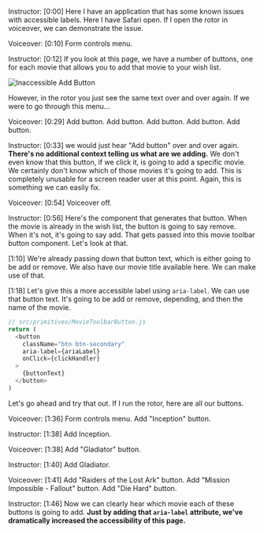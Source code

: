 Instructor: [0:00] Here I have an application that has some known issues with accessible labels. Here I have Safari open. If I open the rotor in voiceover, we can demonstrate the issue.

Voiceover: [0:10] Form controls menu.

Instructor: [0:12] If you look at this page, we have a number of buttons, one for each movie that allows you to add that movie to your wish list.

![Inaccessible Add Button](https://res.cloudinary.com/dg3gyk0gu/image/upload/v1576599778/transcript-images/18_1.jpg)

However, in the rotor you just see the same text over and over again. If we were to go through this menu...

Voiceover: [0:29] Add button. Add button. Add button. Add button. Add button.

Instructor: [0:33] we would just hear "Add button" over and over again. **There's no additional context telling us what are we adding.** We don't even know that this button, if we click it, is going to add a specific movie. We certainly don't know which of those movies it's going to add. This is completely unusable for a screen reader user at this point. Again, this is something we can easily fix.

Voiceover: [0:54] Voiceover off.

Instructor: [0:56] Here's the component that generates that button. When the movie is already in the wish list, the button is going to say remove. When it's not, it's going to say add. That gets passed into this movie toolbar button component. Let's look at that.

[1:10] We're already passing down that button text, which is either going to be add or remove. We also have our movie title available here. We can make use of that.

[1:18] Let's give this a more accessible label using `aria-label`. We can use that button text. It's going to be add or remove, depending, and then the name of the movie.

```js
// src/primitives/MovieToolbarButton.js
return (
  <button
    className="btn btn-secondary"
    aria-label={ariaLabel}
    onClick={clickHandler}
  >
    {buttonText}
  </button>
)
```

Let's go ahead and try that out. If I run the rotor, here are all our buttons.

Voiceover: [1:36] Form controls menu. Add "Inception" button.

Instructor: [1:38] Add Inception.

Voiceover: [1:38] Add "Gladiator" button.

Instructor: [1:40] Add Gladiator.

Voiceover: [1:41] Add "Raiders of the Lost Ark" button. Add "Mission Impossible - Fallout" button. Add "Die Hard" button.

Instructor: [1:46] Now we can clearly hear which movie each of these buttons is going to add. **Just by adding that `aria-label` attribute, we've dramatically increased the accessibility of this page.**

